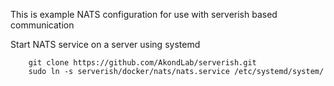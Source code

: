 This is example NATS configuration for use with serverish based communication

Start NATS service on a server using systemd 

```
    git clone https://github.com/AkondLab/serverish.git
    sudo ln -s serverish/docker/nats/nats.service /etc/systemd/system/
```

